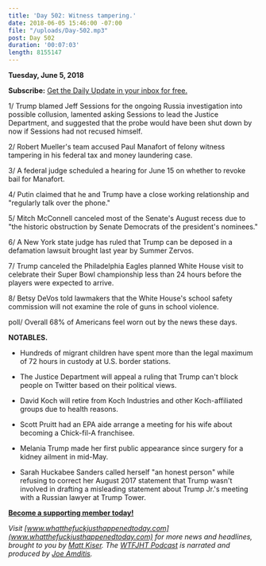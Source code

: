 ```yaml
---
title: 'Day 502: Witness tampering.'
date: 2018-06-05 15:46:00 -07:00
file: "/uploads/Day-502.mp3"
post: Day 502
duration: '00:07:03'
length: 8155147
---
```


**Tuesday, June 5, 2018**

**Subscribe:** [Get the Daily Update in your inbox for free.](https://whatthefuckjusthappenedtoday.com/subscribe/)

1/ Trump blamed Jeff Sessions for the ongoing Russia investigation into possible collusion, lamented asking Sessions to lead the Justice Department, and suggested that the probe would have been shut down by now if Sessions had not recused himself.

2/ Robert Mueller's team accused Paul Manafort of felony witness tampering in his federal tax and money laundering case.

3/ A federal judge scheduled a hearing for June 15 on whether to revoke bail for Manafort.

4/ Putin claimed that he and Trump have a close working relationship and "regularly talk over the phone."

5/ Mitch McConnell canceled most of the Senate's August recess due to "the historic obstruction by Senate Democrats of the president's nominees."

6/ A New York state judge has ruled that Trump can be deposed in a defamation lawsuit brought last year by Summer Zervos.

7/ Trump canceled the Philadelphia Eagles planned White House visit to celebrate their Super Bowl championship less than 24 hours before the players were expected to arrive.

8/ Betsy DeVos told lawmakers that the White House's school safety commission will not examine the role of guns in school violence.

poll/ Overall 68% of Americans feel worn out by the news these days.

**NOTABLES.**

* Hundreds of migrant children have spent more than the legal maximum of 72 hours in custody at U.S. border stations.

* The Justice Department will appeal a ruling that Trump can't block people on Twitter based on their political views.

* David Koch will retire from Koch Industries and other Koch-affiliated groups due to health reasons.

* Scott Pruitt had an EPA aide arrange a meeting for his wife about becoming a Chick-fil-A franchisee.

* Melania Trump made her first public appearance since surgery for a kidney ailment in mid-May.

* Sarah Huckabee Sanders called herself "an honest person" while refusing to correct her August 2017 statement that Trump wasn't involved in drafting a misleading statement about Trump Jr.'s meeting with a Russian lawyer at Trump Tower.

**[Become a supporting member today!](https://whatthefuckjusthappenedtoday.com/membership/?utm_source=2017\+Donors&utm_campaign=8dccd905d9-&utm_medium=email&utm_term=0_3bd36f654c-8dccd905d9-169730397)**

*Visit [www.whatthefuckjusthappenedtoday.com](www.whatthefuckjusthappenedtoday.com) for more news and headlines, brought to you by [Matt Kiser](https://twitter.com/Matt_Kiser). The [WTFJHT Podcast](https://whatthefuckjusthappenedtoday.com/podcasts/) is narrated and produced by [Joe Amditis](https://twitter.com/jsamditis).*